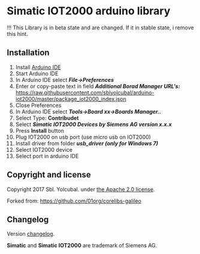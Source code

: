 # Simatic IOT2000 arduino library

!!! This Library is in beta state and are changed. If it in stable state, i remove this hint.

## Installation

1. Install [Arduino IDE](https://www.arduino.cc/en/main/software)
1. Start Arduino IDE 
1. In Arduino IDE select ***File->Preferences***
1. Enter or copy-paste text in field ***Additional Borad Manager URL's:***
https://raw.githubusercontent.com/sblyolcubal/arduino-iot2000/master/package_iot2000_index.json
1. Close Preferences
1. In Arduino IDE select ***Tools->Board xx->Boards Manager..***
1. Select Type: **Contribudet**
1. Select ***Simatic IOT2000 Devices by Siemens AG version x.x.x***
1. Press **Install** button
1. Plug IOT2000 on usb port (use micro usb on IOT2000)
1. Install driver from folder ***usb_driver (only for Windows 7)***
1. Select IOT2000 device
1. Select port in arduino IDE

## Copyright and license

Copyright 2017 Sbl. Yolcubal. under [the Apache 2.0 license](LICENSE).

Forked from: https://github.com/01org/corelibs-galileo
 
## Changelog

Version [changelog](CHANGELOG.md).

**Simatic** and **Simatic IOT2000** are trademark of Siemens AG.
